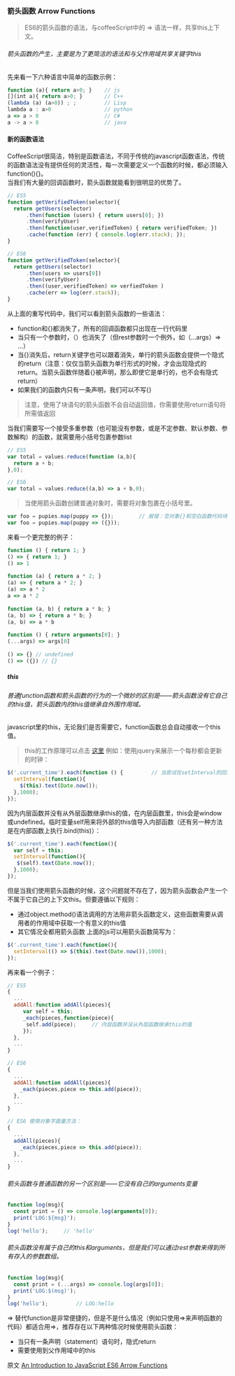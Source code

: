 ### 箭头函数 Arrow Functions
> ES6的箭头函数的语法，与coffeeScript中的 => 语法一样，共享this上下文。 

###### 箭头函数的产生，主要是为了更简洁的语法和与父作用域共享关键字this

先来看一下六种语言中简单的函数示例：
```javascript
function (a){ return a>0; }    // js
[](int a){ return a>0; }       // C++
(lambda (a) (a>0)) ; ;         // Lisp
lambda a : a>0                 // python
a => a > 0                     // C#
a -> a > 0                     // java
```
#### 新的函数语法
CoffeeScript很简洁，特别是函数语法，不同于传统的javascript函数语法，传统的函数语法没有提供任何的灵活性，每一次需要定义一个函数的时候，都必须输入function(){}。 <br>
当我们有大量的回调函数时，箭头函数就能看到很明显的优势了。
```javascript
// ES5
function getVerifiedToken(selector){
  return getUsers(selector)
      .then(function (users) { return users[0]; })
      .then(verifyUser)
      .then(function(user,verifiedToken) { return verifiedToken; })
      .cache(function (err) { console.log(err.stack); });
}

// ES6
function getVerifiedToken(selector){
  return getUsers(selector)
      .then(users => users[0])
      .then(verifyUser)
      .then((user,verifiedToken) => verfiedToken )
      .cache(err => log(err.stack));
}
```
从上面的重写代码中，我们可以看到箭头函数的一些语法：
* function和{}都消失了，所有的回调函数都只出现在一行代码里
* 当只有一个参数时，（）也消失了（但rest参数时一个例外，如（...args）=> ...）
* 当{}消失后，return关键字也可以跟着消失，单行的箭头函数会提供一个隐式的return（注意：仅仅当箭头函数为单行形式的时候，才会出现隐式的return。当箭头函数伴随着{}被声明，那么即使它是单行的，也不会有隐式return）
* 如果我们的函数内只有一条声明，我们可以不写{}
> 注意，使用了块语句的箭头函数不会自动返回值，你需要使用return语句将所需值返回

当我们需要写一个接受多重参数（也可能没有参数，或是不定参数、默认参数、参数解构）的函数，就需要用小括号包裹参数list
```javascript
// ES5
var total = values.reduce(function (a,b){
  return a + b;
},0);

// ES6
var total = values.reduce((a,b) => a + b,0);
```
> 当使用箭头函数创建普通对象时，需要将对象包裹在小括号里。

```javascript
var foo = pupies.map(puppy => {});        // 报错：空对象{}和空白函数代码块{}一模一样，{}被解析为空白函数代码块
var foo = pupies.map(puppy => ({}));      
```
来看一个更完整的例子：
```javascript
function () { return 1; }
() => { return 1; }
() => 1
 
function (a) { return a * 2; }
(a) => { return a * 2; }
(a) => a * 2
a => a * 2
 
function (a, b) { return a * b; }
(a, b) => { return a * b; }
(a, b) => a * b
 
function () { return arguments[0]; }
(...args) => args[0]
 
() => {} // undefined
() => ({}) // {}
```


##### this
###### 普通function函数和箭头函数的行为的一个微妙的区别是——箭头函数没有它自己的this值，箭头函数内的this值继承自外围作用域。
javascript里的this，无论我们是否需要它，function函数总会自动接收一个this值。
> this的工作原理可以点击 [这里](http://stackoverflow.com/questions/3127429/how-does-the-this-keyword-work)
例如：使用jquery来展示一个每秒都会更新的时钟：
```javascript
$('.current_time').each(function () {         // 当尝试在setInterval的回调中使用this来引用DOM元素时，我们得到的却是一个属于回调函数自身上下文的this
  setInterval(function(){
    $(this).text(Date.now());
  },1000);
});
```

因为内层函数并没有从外层函数继承this的值，在内层函数里，this会是window或undefined。临时变量self用来将外部的this值导入内部函数（还有另一种方法是在内部函数上执行.bind(this)）：
```javascript
$('.current_time').each(function(){
  var self = this;
  setInterval(function(){
   $(self).text(Date.now()); 
  },1000);
});
```

但是当我们使用箭头函数的时候，这个问题就不存在了，因为箭头函数会产生一个不属于它自己的上下文this。但要遵循以下规则：
* 通过object.method()语法调用的方法用非箭头函数定义，这些函数需要从调用者的作用域中获取一个有意义的this值
* 其它情况全都用箭头函数
上面的js可以用箭头函数简写为：
```javascript
$('.current_time').each(function(){
  setInterval(() => $(this).text(Date.now()),1000);
});
```
再来看一个例子：
```javascript
// ES5
{
  ...
  addAll:function addAll(pieces){
     var self = this;
     _each(pieces,function(piece){
      self.add(piece);     // 内层函数并没从外层函数继承this的值
     });
  },
  ...
}

// ES6
{
  ...
  addAll:function addAll(pieces){
    _each(pieces,piece => this.add(piece));
  },
  ...
}

// ES6 使用对象字面量方法：
{
  ...
  addAll(pieces){
    _each(pieces,piece => this.add(piece));
  },
  ...
}
```

###### 箭头函数与普通函数的另一个区别是——它没有自己的arguments变量
```javascript
function log(msg){
  const print = () => console.log(arguments[0]);
  print('LOG:${msg}');
}
log('hello');     // 'hello'
```
###### 箭头函数没有属于自己的this和arguments，但是我们可以通过rest参数来得到所有存入的参数数组。
```javascript
function log(msg){
  const print = (...args) => console.log(args[0]);
  print('LOG:$(msg)');
}
log('hello');         // LOG:hello
```

=> 替代function是非常便捷的，但是不是什么情况（例如只使用=>来声明函数的代码）都适合用=>，推荐存在以下两种情况时候使用箭头函数：
* 当只有一条声明（statement）语句时，隐式return
* 需要使用到父作用域中的this


原文 [An Introduction to JavaScript ES6 Arrow Functions](https://strongloop.com/strongblog/an-introduction-to-javascript-es6-arrow-functions/)


























